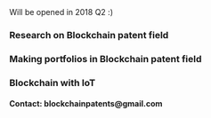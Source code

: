 <html>
<head>
Will be opened in 2018 Q2 :)  
</head>

<Body>
  <h3>Research on Blockchain patent field </h3>
  <h3>Making portfolios in Blockchain patent field</h3>
  <h3>Blockchain with IoT</h3>
  <h4>Contact: blockchainpatents@gmail.com </h4>

</Body>
